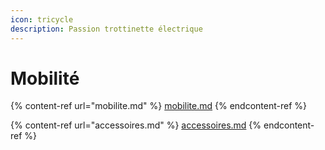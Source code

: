```yaml
---
icon: tricycle
description: Passion trottinette électrique
---
```


# Mobilité

{% content-ref url="mobilite.md" %}
[mobilite.md](mobilite.md)
{% endcontent-ref %}

{% content-ref url="accessoires.md" %}
[accessoires.md](accessoires.md)
{% endcontent-ref %}
